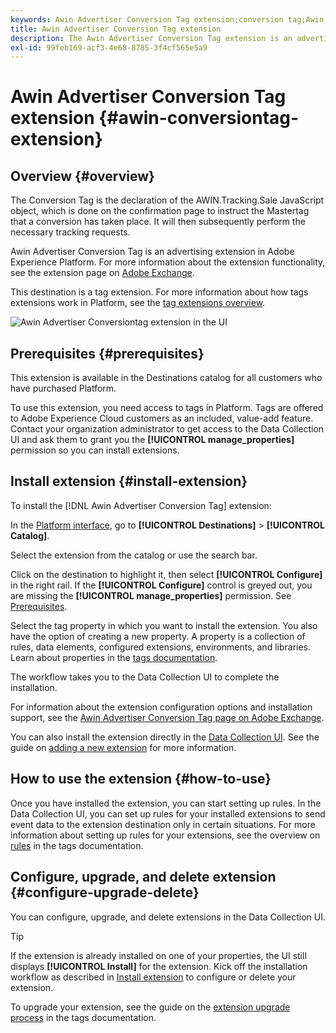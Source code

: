 ```yaml
---
keywords: Awin Advertiser Conversion Tag extension;conversion tag;Awin;awin;AWIN
title: Awin Advertiser Conversion Tag extension
description: The Awin Advertiser Conversion Tag extension is an advertising destination in Adobe Experience Platform. For more information about the extension functionality, see the extension page on Adobe Exchange.
exl-id: 99feb169-acf3-4e68-8785-3f4cf565e5a9
---
```

# Awin Advertiser Conversion Tag extension {#awin-conversiontag-extension}

## Overview {#overview}

The Conversion Tag is the declaration of the AWIN.Tracking.Sale JavaScript object, which is done on the confirmation page to instruct the Mastertag that a conversion has taken place. It will then subsequently perform the necessary tracking requests.

Awin Advertiser Conversion Tag is an advertising extension in Adobe Experience Platform. For more information about the extension functionality, see the extension page on [Adobe Exchange](https://exchange.adobe.com/experiencecloud.details.103240.awin-conversion-tag.html).

This destination is a tag extension. For more information about how tags extensions work in Platform, see the [tag extensions overview](../launch-extensions/overview.md).

![Awin Advertiser Conversiontag extension in the UI](../../assets/catalog/advertising/awin-conversion-tag/catalog.png)

## Prerequisites {#prerequisites}

This extension is available in the Destinations catalog for all customers who have purchased Platform.

To use this extension, you need access to tags in Platform. Tags are offered to Adobe Experience Cloud customers as an included, value-add feature. Contact your organization administrator to get access to the Data Collection UI and ask them to grant you the **[!UICONTROL manage_properties]** permission so you can install extensions.

## Install extension {#install-extension}

To install the [!DNL Awin Advertiser Conversion Tag] extension:

In the [Platform interface](https://platform.adobe.com/), go to **[!UICONTROL Destinations]** > **[!UICONTROL Catalog]**.

Select the extension from the catalog or use the search bar.

Click on the destination to highlight it, then select **[!UICONTROL Configure]** in the right rail. If the **[!UICONTROL Configure]** control is greyed out, you are missing the **[!UICONTROL manage_properties]** permission. See [Prerequisites](#prerequisites).

Select the tag property in which you want to install the extension. You also have the option of creating a new property. A property is a collection of rules, data elements, configured extensions, environments, and libraries. Learn about properties in the [tags documentation](../../../tags/ui/administration/companies-and-properties.md).

The workflow takes you to the Data Collection UI to complete the installation. 

For information about the extension configuration options and installation support, see the [Awin Advertiser Conversion Tag page on Adobe Exchange](https://exchange.adobe.com/experiencecloud.details.103240.awin-conversion-tag.html).

You can also install the extension directly in the [Data Collection UI](https://experience.adobe.com/#/data-collection/). See the guide on [adding a new extension](../../../tags/ui/managing-resources/extensions/overview.md#add-a-new-extension) for more information.


## How to use the extension {#how-to-use}

Once you have installed the extension, you can start setting up rules. In the Data Collection UI, you can set up rules for your installed extensions to send event data to the extension destination only in certain situations. For more information about setting up rules for your extensions, see the overview on [rules](../../../tags/ui/managing-resources/rules.md) in the tags documentation.

## Configure, upgrade, and delete extension {#configure-upgrade-delete}

You can configure, upgrade, and delete extensions in the Data Collection UI.

>[!TIP]
>
>If the extension is already installed on one of your properties, the UI still displays **[!UICONTROL Install]** for the extension. Kick off the installation workflow as described in [Install extension](#install-extension) to configure or delete your extension.

To upgrade your extension, see the guide on the [extension upgrade process](../../../tags/ui/managing-resources/extensions/extension-upgrade.md) in the tags documentation.
